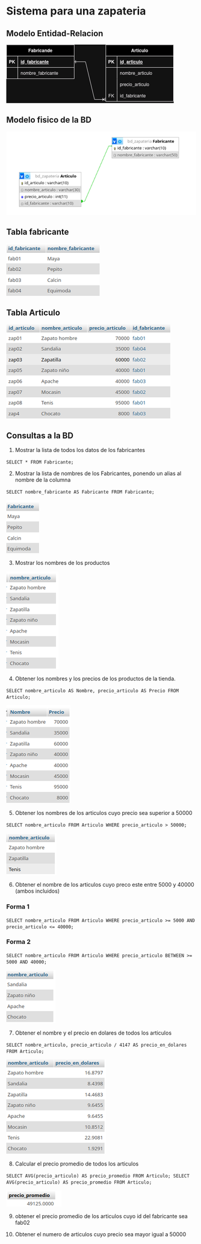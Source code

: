 # Sistema para una zapateria

## Modelo Entidad-Relacion

![modelo Entidad-Relacion](img/bd_zapateria.png " Modelo Entidad-Relacion")

## Modelo fisico de la BD

![modelo fisico](img/modelo_fisico.png "Modelo fisico de la BD")

## Tabla fabricante

![Tabla fabricante](img/Tabla_fabricante.png "Tabla fabricante")

## Tabla Articulo

![Tabla Articulo](img/tabla_articulo.png "Tabla Articulo")

## Consultas a la BD

1. Mostrar la lista de todos los datos de los fabricantes

`SELECT * FROM Fabricante;`

2. Mostrar la lista de nombres de los Fabricantes, ponendo un alias al nombre de la columna

`SELECT nombre_fabricante AS Fabricante FROM Fabricante;`

![Consulta 2](img/consulta_2.png "Consulta 2")

3. Mostrar los nombres de los productos

![Consulta 3](img/consulta_3.png "Consulta 3")

4. Obtener los nombres y los precios de los productos de la tienda.

`SELECT nombre_articulo AS Nombre, precio_articulo AS Precio FROM Articulo;`

![Consulta 4](img/consulta_4.png "Consulta 4")

5. Obtener los nombres de los articulos cuyo precio sea superior a 50000

`SELECT nombre_articulo FROM Articulo WHERE precio_articulo > 50000;`

![Consulta 5](img/consulta_5.png "Consulta 5")

6. Obtener el nombre de los articulos cuyo preco este entre 5000 y 40000 (ambos incluidos)

### Forma 1
`SELECT nombre_articulo FROM Articulo WHERE precio_articulo >= 5000 AND precio_articulo <= 40000;`

### Forma 2

`SELECT nombre_articulo FROM Articulo WHERE precio_articulo BETWEEN >= 5000 AND 40000;`

![Consulta 6](img/consulta_6.png "Consulta 6")


7. Obtener el nombre y el precio en dolares de todos los articulos

`SELECT nombre_articulo, precio_articulo / 4147 AS precio_en_dolares FROM Articulo; `

![Consulta 7](img/consulta_7.png "Consulta 7")

8. Calcular el precio promedio de todos los articulos

`SELECT AVG(precio_articulo) AS precio_promedio FROM Articulo; SELECT AVG(precio_articulo) AS precio_promedio FROM Articulo;`

![Consulta 8](img/consulta_8.png "Consulta 8")

9. obtener el precio promedio de los articulos cuyo id del fabricante sea fab02

10. Obtener el numero de articulos cuyo precio sea mayor igual a 50000